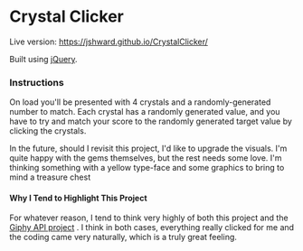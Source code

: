 # Crystal Clicker
Live version: https://jshward.github.io/CrystalClicker/

Built using [jQuery](https://jquery.com/).

### Instructions
On load you'll be presented with 4 crystals and a randomly-generated number to match. 
Each crystal has a randomly generated value, and you have to try and match your score to the randomly generated target value by clicking the crystals.

In the future, should I revisit this project, I'd like to upgrade the visuals. 
I'm quite happy with the gems themselves, but the rest needs some love.
I'm thinking something with a yellow type-face and some graphics to bring to mind a treasure chest

#### Why I Tend to Highlight This Project

For whatever reason, I tend to think very highly of both this project and the [Giphy API project](https://github.com/jshward/giphyapp) . 
I think in both cases, everything really clicked for me and the coding came very naturally, which is a truly great feeling.
